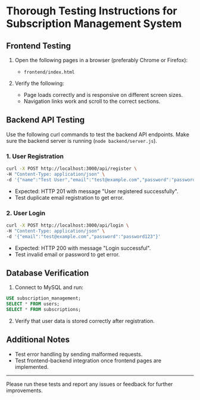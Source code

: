 # Thorough Testing Instructions for Subscription Management System

## Frontend Testing

1. Open the following pages in a browser (preferably Chrome or Firefox):
   - `frontend/index.html`

2. Verify the following:
   - Page loads correctly and is responsive on different screen sizes.
   - Navigation links work and scroll to the correct sections.

## Backend API Testing

Use the following curl commands to test the backend API endpoints. Make sure the backend server is running (`node backend/server.js`).

### 1. User Registration

```bash
curl -X POST http://localhost:3000/api/register \
-H "Content-Type: application/json" \
-d '{"name":"Test User","email":"test@example.com","password":"password123"}'
```

- Expected: HTTP 201 with message "User registered successfully".
- Test duplicate email registration to get error.

### 2. User Login

```bash
curl -X POST http://localhost:3000/api/login \
-H "Content-Type: application/json" \
-d '{"email":"test@example.com","password":"password123"}'
```

- Expected: HTTP 200 with message "Login successful".
- Test invalid email or password to get error.

## Database Verification

1. Connect to MySQL and run:

```sql
USE subscription_management;
SELECT * FROM users;
SELECT * FROM subscriptions;
```

2. Verify that user data is stored correctly after registration.

## Additional Notes

- Test error handling by sending malformed requests.
- Test frontend-backend integration once frontend pages are implemented.

---

Please run these tests and report any issues or feedback for further improvements.